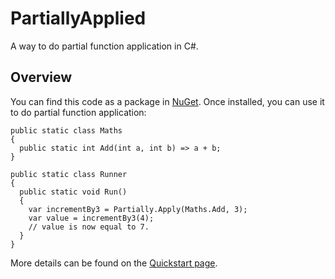 # PartiallyApplied

A way to do partial function application in C#.

## Overview

You can find this code as a package in [NuGet](https://www.nuget.org/packages/PartiallyApplied/). Once installed, you can use it to do partial function application:
```
public static class Maths
{
  public static int Add(int a, int b) => a + b;
}

public static class Runner
{
  public static void Run()
  {
    var incrementBy3 = Partially.Apply(Maths.Add, 3);
    var value = incrementBy3(4);
    // value is now equal to 7.
  }
}
```
More details can be found on the [Quickstart page](https://github.com/JasonBock/PartiallyApplied/blob/master/docs/Quickstart.md).